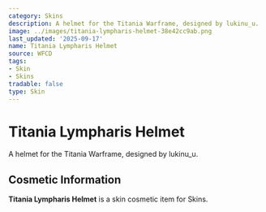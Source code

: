 ```yaml
---
category: Skins
description: A helmet for the Titania Warframe, designed by lukinu_u.
image: ../images/titania-lympharis-helmet-38e42cc9ab.png
last_updated: '2025-09-17'
name: Titania Lympharis Helmet
source: WFCD
tags:
- Skin
- Skins
tradable: false
type: Skin
---
```


# Titania Lympharis Helmet

A helmet for the Titania Warframe, designed by lukinu_u.

## Cosmetic Information

**Titania Lympharis Helmet** is a skin cosmetic item for Skins.

